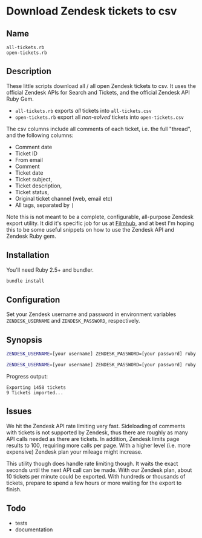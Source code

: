 # Download Zendesk tickets to csv

## Name

    all-tickets.rb
    open-tickets.rb


## Description

These little scripts download all / all open Zendesk tickets to csv. It uses the official Zendesk APIs for Search and Tickets, and the official Zendesk API Ruby Gem.

* `all-tickets.rb` exports *all* tickets into `all-tickets.csv`
* `open-tickets.rb` export all *non-solved* tickets into `open-tickets.csv`

The csv columns include all comments of each ticket, i.e. the full "thread", and the following columns:

* Comment date
* Ticket ID
* From email
* Comment
* Ticket date
* Ticket subject,
* Ticket description,
* Ticket status,
* Original ticket channel (web, email etc)
* All tags, separated by `|`

Note this is not meant to be a complete, configurable, all-purpose Zendesk export utility. It did it's specific job for us at [Filmhub](https://filmhub.com), and at best I'm hoping this to be some useful snippets on how to use the Zendesk API and Zendesk Ruby gem.

## Installation

You'll need Ruby 2.5+ and bundler.

```sh
bundle install
```

## Configuration

Set your Zendesk username and password in environment variables `ZENDESK_USERNAME` and `ZENDESK_PASSWORD`, respectively.

## Synopsis

```sh
ZENDESK_USERNAME=[your username] ZENDESK_PASSWORD=[your password] ruby open-tickets.rb
```

```sh
ZENDESK_USERNAME=[your username] ZENDESK_PASSWORD=[your password] ruby all-tickets.rb
```

Progress output:

    Exporting 1458 tickets
    9 Tickets imported...

## Issues

We hit the Zendesk API rate limiting very fast. Sideloading of comments with tickets is not supported by Zendesk, thus there are roughly as many API calls  needed as there are tickets. In addition, Zendesk limits page results to 100, requiring more calls per page. With a higher level (i.e. more expensive) Zendesk plan your mileage might increase.

This utility though does handle rate limiting though. It waits the exact seconds until the next API call can be made. With our Zendesk plan, about 10 tickets per minute could be exported. With hundreds or thousands of tickets, prepare to spend a few hours or more waiting for the export to finish.

## Todo

* tests
* documentation

